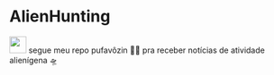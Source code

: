 # AlienHunting

[<img src="https://mrcheney.com.br/wp-content/uploads/2016/03/ChocolateChips.png" width="30px"/>](https://github.com/Birlinha/AlienHunting/subscription) segue meu repo pufavôzin 🥺🥰 pra receber notícias de atividade alienígena 🛸
